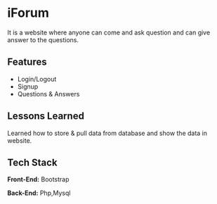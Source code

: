 # iForum

It is a  website where anyone can come and ask question and can give answer to the questions.


## Features

- Login/Logout
- Signup
- Questions & Answers



## Lessons Learned

Learned how to store & pull data from database and show the data in website.

## Tech Stack

**Front-End:** Bootstrap

**Back-End:** Php,Mysql


